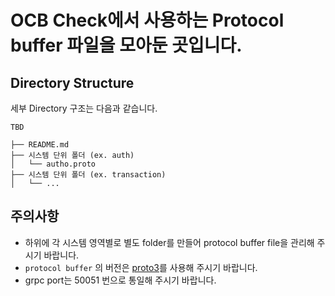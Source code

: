 # OCB Check에서 사용하는 Protocol buffer 파일을 모아둔 곳입니다.

## Directory Structure
세부 Directory 구조는 다음과 같습니다.



```
TBD

├── README.md
├── 시스템 단위 폴더 (ex. auth)
│   └── autho.proto
├── 시스템 단위 폴더 (ex. transaction)
│   └── ...

```

## 주의사항 
- 하위에 각 시스템 영역별로 별도 folder를 만들어 protocol buffer file을 관리해 주시기 바랍니다.
- `protocol buffer` 의 버전은 [proto3](https://developers.google.com/protocol-buffers/docs/proto3)를 사용해 주시기 바랍니다.
- grpc port는 50051 번으로 통일해 주시기 바랍니다.